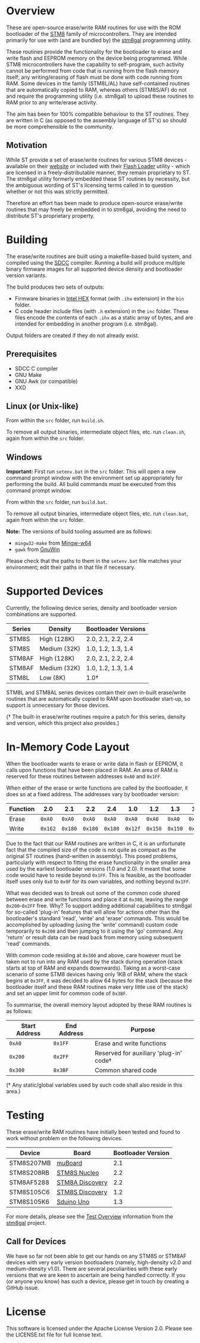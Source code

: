 # Overview

These are open-source erase/write RAM routines for use with the ROM bootloader of the [STM8](https://www.st.com/en/microcontrollers-microprocessors/stm8-8-bit-mcus.html) family of microcontrollers. They are intended primarily for use with (and are bundled by) the [stm8gal](https://github.com/gicking/stm8gal) programming utility.

These routines provide the functionality for the bootloader to erase and write flash and EEPROM memory on the device being programmed. While STM8 microcontrollers have the capability to self-program, such activity cannot be performed from code that is running from the flash memory itself; any writing/erasing of flash must be done with code running from RAM. Some devices in the family (STM8L/AL) have self-contained routines that are automatically copied to RAM, whereas others (STM8S/AF) do not and require the programming utility (i.e. stm8gal) to upload these routines to RAM prior to any write/erase activity.

The aim has been for 100% compatible behaviour to the ST routines. They are written in C (as opposed to the assembly language of ST's) so should be more comprehensible to the community.

## Motivation

While ST provide a set of erase/write routines for various STM8 devices - available on their [website](https://www.st.com/en/embedded-software/stsw-stm8068.html) or included with their [Flash Loader](https://www.st.com/en/development-tools/flasher-stm8.html) utility - which are licensed in a freely-distributable manner, they remain proprietary to ST. The stm8gal utility formerly embedded these ST routines by necessity, but the ambiguous wording of ST's licensing terms called in to question whether or not this was strictly permitted.

Therefore an effort has been made to produce open-source erase/write routines that may freely be embedded in to stm8gal, avoiding the need to distribute ST's proprietary property.

# Building

The erase/write routines are built using a makefile-based build system, and compiled using the [SDCC](http://sdcc.sourceforge.net) compiler. Running a build will produce multiple binary firmware images for all supported device density and bootloader version variants.

The build produces two sets of outputs:

* Firmware binaries in [Intel HEX](https://en.wikipedia.org/wiki/Intel_HEX) format (with `.ihx` extension) in the `bin` folder.
* C code header include files (with `.h` extension) in the `inc` folder. These files encode the contents of each `.ihx` as a static array of bytes, and are intended for embedding in another program (i.e. stm8gal).

Output folders are created if they do not already exist.

## Prerequisites

* SDCC C compiler
* GNU Make
* GNU Awk (or compatible)
* XXD

## Linux (or Unix-like)

From within the `src` folder, run `build.sh`.

To remove all output binaries, intermediate object files, etc. run `clean.sh`, again from within the `src` folder.

## Windows

**Important:** First run `setenv.bat` in the `src` folder. This will open a new command prompt window with the environment set up appropriately for performing the build. All build commands *must* be executed from this command prompt window.

From within the `src` folder, run `build.bat`.

To remove all output binaries, intermediate object files, etc. run `clean.bat`, again from within the `src` folder.

**Note:** The versions of build tooling assumed are as follows:

* `mingw32-make` from [Mingw-w64](http://mingw-w64.org)
* `gawk` from [GnuWin](http://gnuwin32.sourceforge.net/packages/gawk.htm)

Please check that the paths to them in the `setenv.bat` file matches your environment; edit their paths in that file if necessary.

# Supported Devices

Currently, the following device series, density and bootloader version combinations are supported.

| Series | Density      | Bootloader Versions |
| ------ | ------------ | ------------------- |
| STM8S  | High (128K)  | 2.0, 2.1, 2.2, 2.4  |
| STM8S  | Medium (32K) | 1.0, 1.2, 1.3, 1.4  |
| STM8AF | High (128K)  | 2.0, 2.1, 2.2, 2.4  |
| STM8AF | Medium (32K) | 1.0, 1.2, 1.3, 1.4  |
| STM8L  | Low (8K)     | 1.0†                |

STM8L and STM8AL series devices contain their own in-built erase/write routines that are automatically copied to RAM upon bootloader start-up, so support is unnecessary for those devices.

(† The built-in erase/write routines require a patch for this series, density and version, which this project also provides.)

# In-Memory Code Layout

When the bootloader wants to erase or write data in flash or EEPROM, it calls upon functions that have been placed in RAM. An area of RAM is reserved for these routines between addresses `0xA0` and `0x1FF`.

When either of the erase or write functions are called by the bootloader, it does so at a fixed address. The addresses vary by bootloader version:

| Function | 2.0     | 2.1     | 2.2     | 2.4     | 1.0     | 1.2     | 1.3     | 1.4     |
| -------- | ------- | ------- | ------- | ------- | ------- | ------- | ------- | ------- |
| Erase    | `0xA0`  | `0xA0`  | `0xA0`  | `0xA0`  | `0xA0`  | `0xA0`  | `0xA0`  | `0xA0`  |
| Write    | `0x162` | `0x180` | `0x180` | `0x180` | `0x12f` | `0x150` | `0x150` | `0x150` |

Due to the fact that our RAM routines are written in C, it is an unfortunate fact that the compiled size of the code is not quite as compact as the original ST routines (hand-written in assembly). This posed problems, particularly with respect to fitting the erase functionality in the smaller area used by the earliest bootloader versions (1.0 and 2.0). It meant that some code would have to reside beyond `0x1FF`. This is feasible, as the bootloader itself uses only `0x0` to `0x9F` for its own variables, and nothing beyond `0x1FF`.

What was decided was to break out some of the common code shared between erase and write functions and place it at `0x300`, leaving the range `0x200`-`0x2FF` free. Why? To support adding additional capabilities to stm8gal for so-called 'plug-in' features that will allow for actions other than the bootloader's standard 'read', 'write' and 'erase' commands. This would be accomplished by uploading (using the 'write' command) custom code temporarily to `0x200` and then jumping to it using the 'go' command. Any 'return' or result data can be read back from memory using subsequent 'read' commands.

With common code residing at `0x300` and above, care however must be taken not to run into any RAM used by the stack during operation (stack starts at top of RAM and expands downwards). Taking as a worst-case scenario of some STM8 devices having only 1KB of RAM, where the stack begins at `0x3FF`, it was decided to allow 64 bytes for the stack (because the bootloader itself and these RAM routines make very little use of the stack) and set an upper limit for common code of `0x3BF`.

To summarise, the overall memory layout adopted by these RAM routines is as follows:

| Start Address | End Address | Purpose                                |
| ------------- | ----------- | -------------------------------------- |
| `0xA0`        | `0x1FF`     | Erase and write functions              |
| `0x200`       | `0x2FF`     | Reserved for auxiliary 'plug-in' code† |
| `0x300`       | `0x3BF`     | Common shared code                     |

(† Any static/global variables used by such code shall also reside in this area.)

# Testing

These erase/write RAM routines have initially been tested and found to work without problem on the following devices.

| Device     | Board                                                                          | Bootloader Version |
| ---------- | ------------------------------------------------------------------------------ | ------------------ |
| STM8S207MB | [muBoard](http://www.cream-tea.de/presentations/160305_PiAndMore.pdf)          | 2.1                |
| STM8S208RB | [STM8S Nucleo](https://www.st.com/en/evaluation-tools/nucleo-8s208rb.html)     | 2.2                |
| STM8AF5288 | [STM8A Discovery](https://www.st.com/en/evaluation-tools/stm8a-discovery.html) | 2.2                |
| STM8S105C6 | [STM8S Discovery](https://www.st.com/en/evaluation-tools/stm8s-discovery.html) | 1.2                |
| STM8S105K6 | [Sduino Uno](https://github.com/roybaer/sduino_uno)                            | 1.3                |

For more details, please see the [Test Overview](https://github.com/gicking/stm8gal#test-overview) information from the [stm8gal](https://github.com/gicking/stm8gal) project.

## Call for Devices

We have so far not been able to get our hands on any STM8S or STM8AF devices with very early version bootloaders (namely, high-density v2.0 and medium-density v1.0). There are several peculiarities with these early versions that we are keen to ascertain are being handled correctly. If you (or anyone you know) has such a device, please get in touch by creating a GitHub issue.

# License

This software is licensed under the Apache License Version 2.0. Please see the LICENSE.txt file for full license text.
